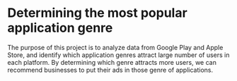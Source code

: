 # Determining the most popular application genre

The purpose of this project is to analyze data from Google Play and Apple Store, and identify which application genres attract large number of users in each platform. By determining which genre attracts more users, we can recommend businesses to put their ads in those genre of applications. 


